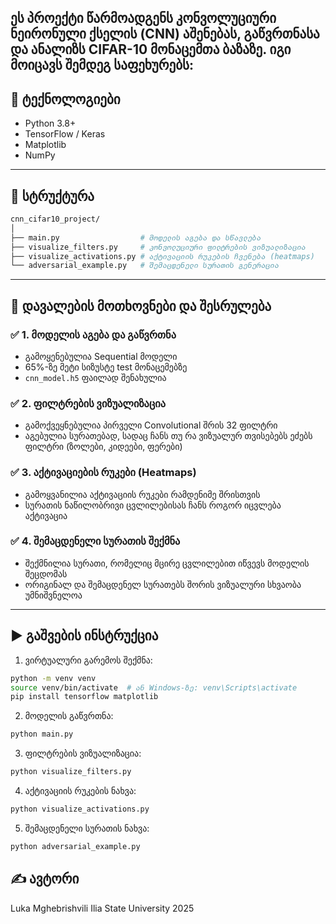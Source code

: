
## ეს პროექტი წარმოადგენს კონვოლუციური ნეირონული ქსელის (CNN) აშენებას, გაწვრთნასა და ანალიზს CIFAR-10 მონაცემთა ბაზაზე. იგი მოიცავს შემდეგ საფეხურებს:


## 🔧 ტექნოლოგიები

- Python 3.8+
- TensorFlow / Keras
- Matplotlib
- NumPy

---

## 📁 სტრუქტურა

```bash
cnn_cifar10_project/
│
├── main.py                  # მოდელის აგება და სწავლება
├── visualize_filters.py     # კონვოლუციური ფილტრების ვიზუალიზაცია
├── visualize_activations.py # აქტივაციის რუკების ჩვენება (heatmaps)
└── adversarial_example.py   # შემაცდენელი სურათის გენერაცია
````

---

## 📌 დავალების მოთხოვნები და შესრულება

### ✅ 1. მოდელის აგება და გაწვრთნა

* გამოყენებულია Sequential მოდელი
* 65%-ზე მეტი სიზუსტე test მონაცემებზე
* `cnn_model.h5` ფაილად შენახულია

### ✅ 2. ფილტრების ვიზუალიზაცია

* გამოქვეყნებულია პირველი Convolutional შრის 32 ფილტრი
* აგებულია სურათებად, სადაც ჩანს თუ რა ვიზუალურ თვისებებს ეძებს ფილტრი (ზოლები, კიდეები, ფერები)

### ✅ 3. აქტივაციების რუკები (Heatmaps)

* გამოყვანილია აქტივაციის რუკები რამდენიმე შრისთვის
* სურათის ნაწილობრივი ცვლილებისას ჩანს როგორ იცვლება აქტივაცია

### ✅ 4. შემაცდენელი სურათის შექმნა

* შექმნილია სურათი, რომელიც მცირე ცვლილებით იწვევს მოდელის შეცდომას
* ორიგინალ და შემაცდენელ სურათებს შორის ვიზუალური სხვაობა უმნიშვნელოა

---

## ▶️ გაშვების ინსტრუქცია

1. ვირტუალური გარემოს შექმნა:

```bash
python -m venv venv
source venv/bin/activate  # ან Windows-ზე: venv\Scripts\activate
pip install tensorflow matplotlib
```

2. მოდელის გაწვრთნა:

```bash
python main.py
```

3. ფილტრების ვიზუალიზაცია:

```bash
python visualize_filters.py
```

4. აქტივაციის რუკების ნახვა:

```bash
python visualize_activations.py
```

5. შემაცდენელი სურათის ნახვა:

```bash
python adversarial_example.py
```

## ✍️ ავტორი

Luka Mghebrishvili
Ilia State University
2025